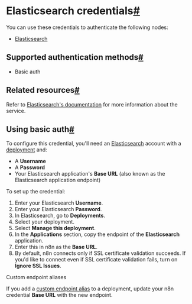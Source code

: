[](https://github.com/n8n-io/n8n-docs/edit/main/docs/integrations/builtin/credentials/elasticsearch.md "Edit this page")

# Elasticsearch credentials[#](#elasticsearch-credentials "Permanent link")

You can use these credentials to authenticate the following nodes:

*   [Elasticsearch](../../app-nodes/n8n-nodes-base.elasticsearch/)

## Supported authentication methods[#](#supported-authentication-methods "Permanent link")

*   Basic auth

## Related resources[#](#related-resources "Permanent link")

Refer to [Elasticsearch's documentation](https://www.elastic.co/guide/en/elasticsearch/reference/current/index.html) for more information about the service.

## Using basic auth[#](#using-basic-auth "Permanent link")

To configure this credential, you'll need an [Elasticsearch](https://www.elastic.co/) account with a [deployment](https://www.elastic.co/guide/en/cloud/current/ec-create-deployment.html) and:

*   A **Username**
*   A **Password**
*   Your Elasticsearch application's **Base URL** (also known as the Elasticsearch application endpoint)

To set up the credential:

1.  Enter your Elasticsearch **Username**.
2.  Enter your Elasticsearch **Password**.
3.  In Elasticsearch, go to **Deployments**.
4.  Select your deployment.
5.  Select **Manage this deployment**.
6.  In the **Applications** section, copy the endpoint of the **Elasticsearch** application.
7.  Enter this in n8n as the **Base URL**.
8.  By default, n8n connects only if SSL certificate validation succeeds. If you'd like to connect even if SSL certificate validation fails, turn on **Ignore SSL Issues**.

Custom endpoint aliases

If you add a [custom endpoint alias](https://www.elastic.co/guide/en/cloud/current/ec-regional-deployment-aliases.html) to a deployment, update your n8n credential **Base URL** with the new endpoint.